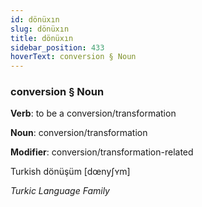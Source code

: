 ```yaml
---
id: dönüxın
slug: dönüxın
title: dönüxın
sidebar_position: 433
hoverText: conversion § Noun
---
```


### conversion § Noun

**Verb**: to be a conversion/transformation

**Noun**: conversion/transformation

**Modifier**: conversion/transformation-related

Turkish dönüşüm [dœnyʃʏm]

*Turkic Language Family*